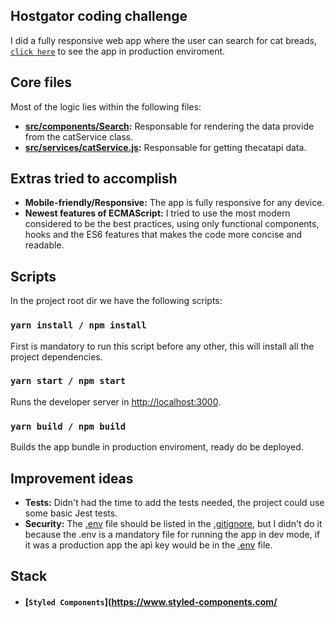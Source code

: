 
## Hostgator coding challenge

I did a fully responsive web app where the user can search for cat breads, [`click here`](https://www.hostgatos-redux.netlify.com/) to see the app in production enviroment.

## Core files

Most of the logic lies within the following files:

- **[src/components/Search](https://github.com/gfsd3v/hostgatos-redux/blob/master/src/components/Search/index.js):** Responsable for rendering the data provide from the catService class.
- **[src/services/catService.js](https://github.com/gfsd3v/hostgatos-redux/blob/master/src/services/catService.js):** Responsable for getting thecatapi data.

## Extras tried to accomplish

- **Mobile-friendly/Responsive:** The app is fully responsive for any device.
- **Newest features of ECMAScript:** I tried to use the most modern considered to be the best practices, using only functional components, hooks and the ES6 features that makes the code more concise and readable.
  
## Scripts

In the project root dir we have the following scripts:

### `yarn install / npm install`

First is mandatory to run this script before any other, this will install all the project dependencies.

### `yarn start / npm start`

Runs the developer server in [http://localhost:3000](http://localhost:3000).

### `yarn build / npm build`

Builds the app bundle in production enviroment, ready do be deployed.

## Improvement ideas

- **Tests:** Didn't had the time to add the tests needed, the project could use some
  basic Jest tests.
- **Security:** The [.env](https://github.com/gfsd3v/hostgatos-redux/blob/master/.env) file should be listed in the [.gitignore](https://github.com/gfsd3v/hostgatos-redux/blob/master/.gitignore), but I didn't do it because the .env is a mandatory file for running the app in dev mode, if it was a production app the api key would be in the [.env](https://github.com/gfsd3v/hostgatos-redux/blob/master/.env) file.

## Stack

- #### [`Styled Components`](https://www.styled-components.com/
